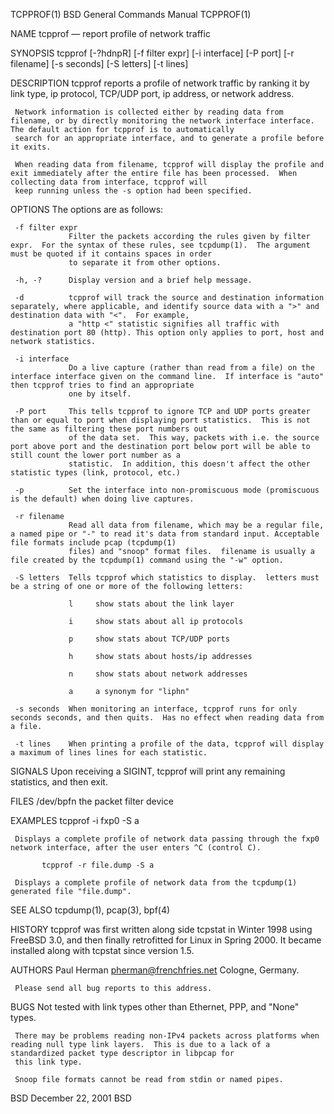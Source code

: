 TCPPROF(1)                                                                      BSD General Commands Manual                                                                     TCPPROF(1)

NAME
     tcpprof — report profile of network traffic

SYNOPSIS
     tcpprof [-?hdnpR] [-f filter expr] [-i interface] [-P port] [-r filename] [-s seconds] [-S letters] [-t lines]

DESCRIPTION
     tcpprof reports a profile of network traffic by ranking it by link type, ip protocol, TCP/UDP port, ip address, or network address.

     Network information is collected either by reading data from filename, or by directly monitoring the network interface interface.  The default action for tcpprof is to automatically
     search for an appropriate interface, and to generate a profile before it exits.

     When reading data from filename, tcpprof will display the profile and exit immediately after the entire file has been processed.  When collecting data from interface, tcpprof will
     keep running unless the -s option had been specified.

OPTIONS
     The options are as follows:

     -f filter expr
                 Filter the packets according the rules given by filter expr.  For the syntax of these rules, see tcpdump(1).  The argument must be quoted if it contains spaces in order
                 to separate it from other options.

     -h, -?      Display version and a brief help message.

     -d          tcpprof will track the source and destination information separately, where applicable, and identify source data with a ">" and destination data with "<".  For example,
                 a "http <" statistic signifies all traffic with destination port 80 (http). This option only applies to port, host and network statistics.

     -i interface
                 Do a live capture (rather than read from a file) on the interface interface given on the command line.  If interface is "auto" then tcpprof tries to find an appropriate
                 one by itself.

     -P port     This tells tcpprof to ignore TCP and UDP ports greater than or equal to port when displaying port statistics.  This is not the same as filtering these port numbers out
                 of the data set.  This way, packets with i.e. the source port above port and the destination port below port will be able to still count the lower port number as a
                 statistic.  In addition, this doesn't affect the other statistic types (link, protocol, etc.)

     -p          Set the interface into non-promiscuous mode (promiscuous is the default) when doing live captures.

     -r filename
                 Read all data from filename, which may be a regular file, a named pipe or "-" to read it's data from standard input. Acceptable file formats include pcap (tcpdump(1)
                 files) and "snoop" format files.  filename is usually a file created by the tcpdump(1) command using the "-w" option.

     -S letters  Tells tcpprof which statistics to display.  letters must be a string of one or more of the following letters:

                 l     show stats about the link layer

                 i     show stats about all ip protocols

                 p     show stats about TCP/UDP ports

                 h     show stats about hosts/ip addresses

                 n     show stats about network addresses

                 a     a synonym for "liphn"

     -s seconds  When monitoring an interface, tcpprof runs for only seconds seconds, and then quits.  Has no effect when reading data from a file.

     -t lines    When printing a profile of the data, tcpprof will display a maximum of lines lines for each statistic.

SIGNALS
     Upon receiving a SIGINT, tcpprof will print any remaining statistics, and then exit.

FILES
     /dev/bpfn    the packet filter device

EXAMPLES
           tcpprof -i fxp0 -S a

     Displays a complete profile of network data passing through the fxp0 network interface, after the user enters ^C (control C).

           tcpprof -r file.dump -S a

     Displays a complete profile of network data from the tcpdump(1) generated file "file.dump".

SEE ALSO
     tcpdump(1), pcap(3), bpf(4)

HISTORY
     tcpprof was first written along side tcpstat in Winter 1998 using FreeBSD 3.0, and then finally retrofitted for Linux in Spring 2000.  It became installed along with tcpstat since
     version 1.5.

AUTHORS
     Paul Herman <pherman@frenchfries.net>
     Cologne, Germany.

     Please send all bug reports to this address.

BUGS
     Not tested with link types other than Ethernet, PPP, and "None" types.

     There may be problems reading non-IPv4 packets across platforms when reading null type link layers.  This is due to a lack of a standardized packet type descriptor in libpcap for
     this link type.

     Snoop file formats cannot be read from stdin or named pipes.

BSD                                                                                  December 22, 2001                                                                                 BSD
